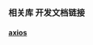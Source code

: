 ### 相关库 开发文档链接

#### [axios](http://www.axios-js.com/zh-cn/docs/#%E5%AE%9E%E4%BE%8B%E6%96%B9%E6%B3%95)

